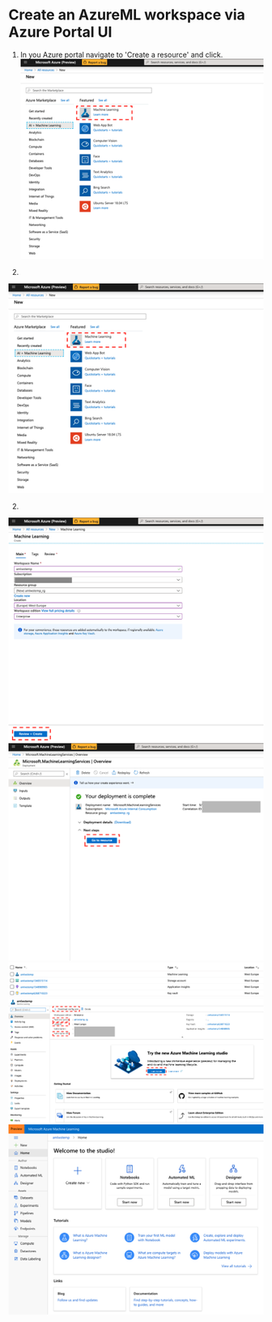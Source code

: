 # Create an AzureML workspace via Azure Portal UI

1. In you Azure portal navigate to 'Create a resource' and click.
![Azure Ressources](./az_portal_1.png)

2.
![Azure Ressources](./az_portal_1.png)

2. 
![Azure Ressources](./az_portal_2.png)
![Azure Ressources](./az_portal_3.png)
![Azure Ressources](./az_portal_4.png)
![Azure Ressources](./az_portal_5.png)
![Azure Ressources](./az_portal_6.png)

